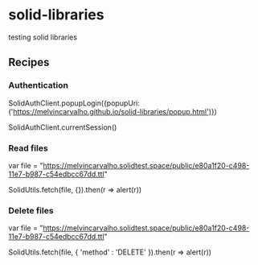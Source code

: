 # solid-libraries

testing solid libraries

## Recipes

### Authentication

SolidAuthClient.popupLogin({popupUri: ('https://melvincarvalho.github.io/solid-libraries/popup.html')})

SolidAuthClient.currentSession()

### Read files

var file = "https://melvincarvalho.solidtest.space/public/e80a1f20-c498-11e7-b987-c54edbcc67dd.ttl"

SolidUtils.fetch(file, {}).then(r => alert(r))


### Delete files

var file = "https://melvincarvalho.solidtest.space/public/e80a1f20-c498-11e7-b987-c54edbcc67dd.ttl"

SolidUtils.fetch(file, { 'method' : 'DELETE' }).then(r => alert(r))
